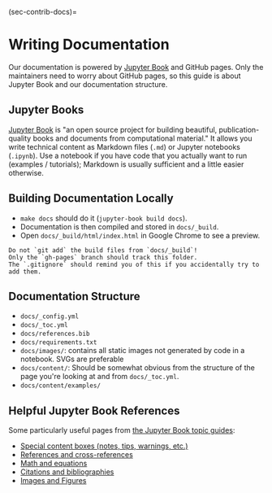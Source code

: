 (sec-contrib-docs)=
# Writing Documentation

Our documentation is powered by [Jupyter Book](https://jupyterbook.org/intro.html) and GitHub pages.
Only the maintainers need to worry about GitHub pages, so this guide is about Jupyter Book and our documentation structure.

## Jupyter Books

[Jupyter Book](https://jupyterbook.org/intro.html) is "an open source project for building beautiful, publication-quality books and documents from computational material."
It allows you write technical content as Markdown files (`.md`) or Jupyter notebooks (`.ipynb`).
Use a notebook if you have code that you actually want to run (examples / tutorials); Markdown is usually sufficient and a little easier otherwise.

## Building Documentation Locally

- `make docs` should do it (`jupyter-book build docs`).
- Documentation is then compiled and stored in `docs/_build`.
- Open `docs/_build/html/index.html` in Google Chrome to see a preview.

```{important}
Do not `git add` the build files from `docs/_build`!
Only the `gh-pages` branch should track this folder.
The `.gitignore` should remind you of this if you accidentally try to add them.
```

## Documentation Structure

- `docs/_config.yml`
- `docs/_toc.yml`
- `docs/references.bib`
- `docs/requirements.txt`
- `docs/images/`: contains all static images not generated by code in a notebook. SVGs are preferable
- `docs/content/`: Should be somewhat obvious from the structure of the page you're looking at and from `docs/_toc.yml`.
- `docs/content/examples/`

## Helpful Jupyter Book References

Some particularly useful pages from [the Jupyter Book topic guides](https://jupyterbook.org/intro.html):

- [Special content boxes (notes, tips, warnings, etc.)](https://jupyterbook.org/content/content-blocks.html)
- [References and cross-references](https://jupyterbook.org/content/references.html)
- [Math and equations](https://jupyterbook.org/content/math.html)
- [Citations and bibliographies](https://jupyterbook.org/content/citations.html)
- [Images and Figures](https://jupyterbook.org/content/figures.html)
